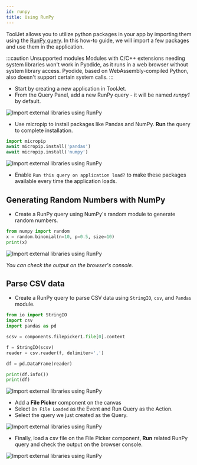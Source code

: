 ```yaml
---
id: runpy
title: Using RunPy
---
```

<div style={{paddingBottom:'24px'}}>

ToolJet allows you to utilize python packages in your app by importing them using the [RunPy query](/docs/data-sources/run-py). 
In this how-to guide, we will import a few packages and use them in the application.

</div>

:::caution Unsupported modules
Modules with C/C++ extensions needing system libraries won't work in Pyodide, as it runs in a web browser without system library access. Pyodide, based on WebAssembly-compiled Python, also doesn't support certain system calls.
:::

<div style={{paddingTop:'24px', paddingBottom:'24px'}}>

- Start by creating a new application in ToolJet.
- From the Query Panel, add a new RunPy query - it will be named *runpy1* by default.

<div style={{textAlign: 'left', marginBotton: '15px'}}>
    <img className="screenshot-full" src="/img/how-to/import-python/runpy.png" alt="Import external libraries using RunPy" />
</div>

- Use micropip to install packages like Pandas and NumPy. **Run** the query to complete installation.

```python
import micropip
await micropip.install('pandas')
await micropip.install('numpy')
```
    
<div style={{textAlign: 'center'}}>
    <img className="screenshot-full" src="/img/how-to/import-python/installing.png" alt="Import external libraries using RunPy"/>
</div>

- Enable `Run this query on application load?` to make these packages available every time the application loads.

</div>

<div style={{paddingTop:'24px', paddingBottom:'24px'}}>

## Generating Random Numbers with NumPy

- Create a RunPy query using NumPy's random module to generate random numbers.

```python
from numpy import random
x = random.binomial(n=10, p=0.5, size=10)
print(x)
```

<div style={{textAlign: 'center'}}>
    <img className="screenshot-full" src="/img/how-to/import-python/random.gif" alt="Import external libraries using RunPy"/>
</div>

*You can check the output on the browser's console.*

</div>

<div style={{paddingTop:'24px', paddingBottom:'24px'}}>

## Parse CSV data

- Create a RunPy query to parse CSV data using `StringIO`, `csv`, and `Pandas` module.

```python
from io import StringIO
import csv
import pandas as pd

scsv = components.filepicker1.file[0].content

f = StringIO(scsv)
reader = csv.reader(f, delimiter=',')

df = pd.DataFrame(reader)

print(df.info())
print(df)
```

<div style={{textAlign: 'center'}}>
    <img className="screenshot-full" src="/img/how-to/import-python/csvparse.png" alt="Import external libraries using RunPy"/>
</div>

- Add a **File Picker** component on the canvas
- Select  `On File Loaded` as the Event and Run Query as the Action.
- Select the query we just created as the Query. 

<div style={{textAlign: 'center'}}>
    <img className="screenshot-full" src="/img/how-to/import-python/event.png" alt="Import external libraries using RunPy"/>
</div>

- Finally, load a csv file on the File Picker component, **Run** related RunPy query and check the output on the browser console.

<div style={{textAlign: 'center'}}>
    <img className="screenshot-full" src="/img/how-to/import-python/console.gif" alt="Import external libraries using RunPy"/>
</div>
    

</div>
